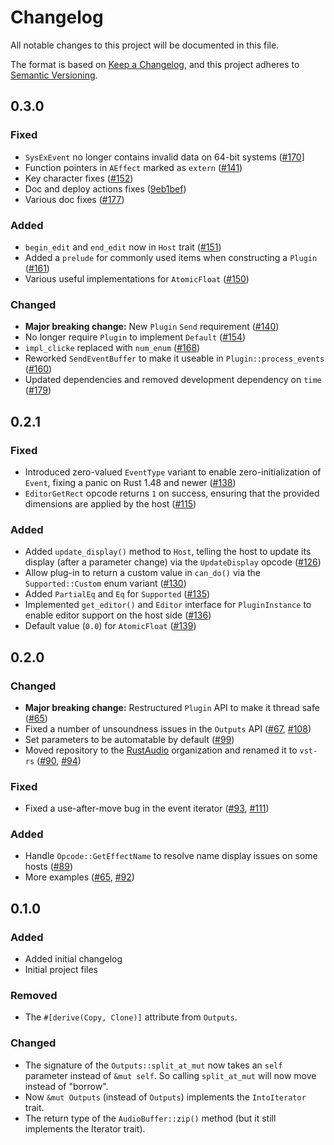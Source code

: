 # Changelog

All notable changes to this project will be documented in this file.

The format is based on [Keep a Changelog](https://keepachangelog.com/en/1.0.0/),
and this project adheres to [Semantic Versioning](https://semver.org/spec/v2.0.0.html).

## 0.3.0

### Fixed

- `SysExEvent` no longer contains invalid data on 64-bit systems ([#170](https://github.com/RustAudio/vst-rs/pull/171)]
- Function pointers in `AEffect` marked as `extern` ([#141](https://github.com/RustAudio/vst-rs/pull/141))
- Key character fixes ([#152](https://github.com/RustAudio/vst-rs/pull/152))
- Doc and deploy actions fixes ([9eb1bef](https://github.com/RustAudio/vst-rs/commit/9eb1bef1826db1581b4162081de05c1090935afb))
- Various doc fixes ([#177](https://github.com/RustAudio/vst-rs/pull/177))

### Added

- `begin_edit` and `end_edit` now in `Host` trait ([#151](https://github.com/RustAudio/vst-rs/pull/151))
- Added a `prelude` for commonly used items when constructing a `Plugin` ([#161](https://github.com/RustAudio/vst-rs/pull/161))
- Various useful implementations for `AtomicFloat` ([#150](https://github.com/RustAudio/vst-rs/pull/150))

### Changed

- **Major breaking change:** New `Plugin` `Send` requirement ([#140](https://github.com/RustAudio/vst-rs/pull/140))
- No longer require `Plugin` to implement `Default` ([#154](https://github.com/RustAudio/vst-rs/pull/154))
- `impl_clicke` replaced with `num_enum` ([#168](https://github.com/RustAudio/vst-rs/pull/168))
- Reworked `SendEventBuffer` to make it useable in `Plugin::process_events` ([#160](https://github.com/RustAudio/vst-rs/pull/160))
- Updated dependencies and removed development dependency on `time` ([#179](https://github.com/RustAudio/vst-rs/pull/179))

## 0.2.1

### Fixed

- Introduced zero-valued `EventType` variant to enable zero-initialization of `Event`, fixing a panic on Rust 1.48 and newer ([#138](https://github.com/RustAudio/vst-rs/pull/138))
- `EditorGetRect` opcode returns `1` on success, ensuring that the provided dimensions are applied by the host ([#115](https://github.com/RustAudio/vst-rs/pull/115))

### Added

- Added `update_display()` method to `Host`, telling the host to update its display (after a parameter change) via the `UpdateDisplay` opcode ([#126](https://github.com/RustAudio/vst-rs/pull/126))
- Allow plug-in to return a custom value in `can_do()` via the `Supported::Custom` enum variant ([#130](https://github.com/RustAudio/vst-rs/pull/130))
- Added `PartialEq` and `Eq` for `Supported` ([#135](https://github.com/RustAudio/vst-rs/pull/135))
- Implemented `get_editor()` and `Editor` interface for `PluginInstance` to enable editor support on the host side ([#136](https://github.com/RustAudio/vst-rs/pull/136))
- Default value (`0.0`) for `AtomicFloat` ([#139](https://github.com/RustAudio/vst-rs/pull/139))

## 0.2.0

### Changed

- **Major breaking change:** Restructured `Plugin` API to make it thread safe ([#65](https://github.com/RustAudio/vst-rs/pull/65))
- Fixed a number of unsoundness issues in the `Outputs` API ([#67](https://github.com/RustAudio/vst-rs/pull/67), [#108](https://github.com/RustAudio/vst-rs/pull/108))
- Set parameters to be automatable by default ([#99](https://github.com/RustAudio/vst-rs/pull/99))
- Moved repository to the [RustAudio](https://github.com/RustAudio) organization and renamed it to `vst-rs` ([#90](https://github.com/RustAudio/vst-rs/pull/90), [#94](https://github.com/RustAudio/vst-rs/pull/94))

### Fixed

- Fixed a use-after-move bug in the event iterator ([#93](https://github.com/RustAudio/vst-rs/pull/93), [#111](https://github.com/RustAudio/vst-rs/pull/111))

### Added

- Handle `Opcode::GetEffectName` to resolve name display issues on some hosts ([#89](https://github.com/RustAudio/vst-rs/pull/89))
- More examples ([#65](https://github.com/RustAudio/vst-rs/pull/65), [#92](https://github.com/RustAudio/vst-rs/pull/92))

## 0.1.0

### Added

- Added initial changelog
- Initial project files

### Removed

- The `#[derive(Copy, Clone)]` attribute from `Outputs`.

### Changed
- The signature of the `Outputs::split_at_mut` now takes an `self` parameter instead of `&mut self`.
So calling `split_at_mut` will now move instead of "borrow".
- Now `&mut Outputs` (instead of `Outputs`) implements the `IntoIterator` trait.
- The return type of the `AudioBuffer::zip()` method (but it still implements the Iterator trait).
